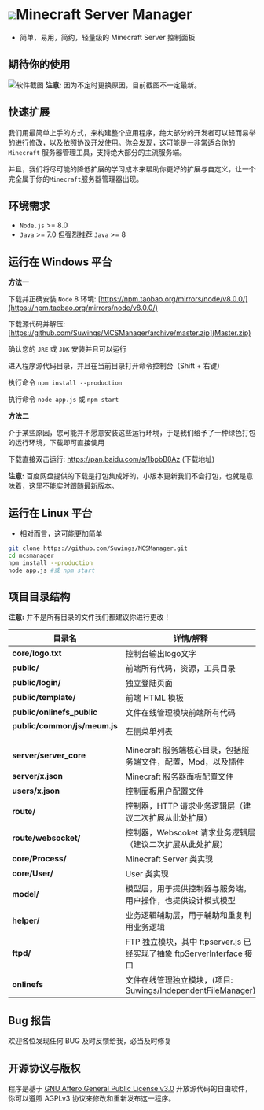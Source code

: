 <p><h1><img src="http://39.108.57.206/public/MCSM_LOGO_1.png" />Minecraft Server Manager</h1></p> 

- 简单，易用，简约，轻量级的 Minecraft Server 控制面板

期待你的使用
-----------
![软件截图](http://39.108.57.206/public/MCSM_A.png)
**注意:** 因为不定时更换原因，目前截图不一定最新。

快速扩展
-----------
我们用最简单上手的方式，来构建整个应用程序，绝大部分的开发者可以轻而易举的进行修改，以及依照协议开发使用。你会发现，这可能是一非常适合你的 `Minecraft` 服务器管理工具，支持绝大部分的主流服务端。

并且，我们将尽可能的降低扩展的学习成本来帮助你更好的扩展与自定义，让一个完全属于你的`Minecraft`服务器管理器出现。


环境需求
-----------
- `Node.js` >= 8.0
- `Java`    >= 7.0 但强烈推荐 `Java` >= 8


运行在 Windows 平台
-----------

**方法一**

下载并正确安装 `Node` 8 环境: [https://npm.taobao.org/mirrors/node/v8.0.0/](https://npm.taobao.org/mirrors/node/v8.0.0/)

下载源代码并解压: [https://github.com/Suwings/MCSManager/archive/master.zip](Master.zip)

确认您的 `JRE` 或 `JDK` 安装并且可以运行

进入程序源代码目录，并且在当前目录打开命令控制台（Shift + 右键）

执行命令 `npm install --production`

执行命令 `node app.js` 或 `npm start`


**方法二**

介于某些原因，您可能并不愿意安装这些运行环境，于是我们给予了一种绿色打包的运行环境，下载即可直接使用

下载直接双击运行: https://pan.baidu.com/s/1bpbB8Az (下载地址)

**注意:** 百度网盘提供的下载是打包集成好的，小版本更新我们不会打包，也就是意味着，这里不能实时跟随最新版本。


运行在 Linux 平台
-----------
- 相对而言，这可能更加简单

```bash
git clone https://github.com/Suwings/MCSManager.git
cd mcsmanager
npm install --production
node app.js #或 npm start
```

项目目录结构
-----------
**注意:** 并不是所有目录的文件我们都建议你进行更改！

| 目录名 | 详情/解释 |
| ------------------------ | --------------------------------------------------------------------------------------------- |
| **core/logo.txt**               |控制台输出logo文字|
| **public/**                      |前端所有代码，资源，工具目录|
| **public/login/**                |独立登陆页面|
| **public/template/**             |前端 HTML 模板|
| **public/onlinefs_public**      |文件在线管理模块前端所有代码|
| **public/common/js/meum.js**    |左侧菜单列表|
| **server/server_core**          |Minecraft 服务端核心目录，包括服务端文件，配置，Mod，以及插件|
| **server/x.json**               |Minecraft 服务器面板配置文件|
| **users/x.json**                |控制面板用户配置文件|
| **route/**                      |控制器，HTTP 请求业务逻辑层（建议二次扩展从此处扩展）|
| **route/websocket/**            |控制器，Webscoket 请求业务逻辑层（建议二次扩展从此处扩展）|
| **core/Process/**                |Minecraft Server 类实现|
| **core/User/**                   |User 类实现|
| **model/**                      |模型层，用于提供控制器与服务端，用户操作，也提供设计模式模型|
| **helper/**                     |业务逻辑辅助层，用于辅助和重复利用业务逻辑|
| **ftpd/**                       |FTP 独立模块，其中 ftpserver.js 已经实现了抽象 ftpServerInterface 接口|
| **onlinefs**                    |文件在线管理独立模块，(项目: [Suwings/IndependentFileManager](https://github.com/Suwings/IndependentFileManager))|



Bug 报告
-----------
欢迎各位发现任何 BUG 及时反馈给我，必当及时修复


开源协议与版权
-----------
程序是基于 [GNU Affero General Public License v3.0](./LICENSE "GNU Affero General Public License v3.0")  开放源代码的自由软件，你可以遵照 AGPLv3 协议来修改和重新发布这一程序。


